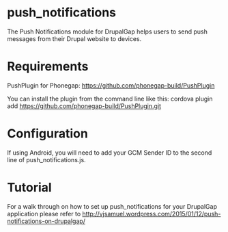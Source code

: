 push_notifications
==================

The Push Notifications module for DrupalGap helps users to send push messages from their Drupal website to devices.

Requirements
============

PushPlugin for Phonegap: https://github.com/phonegap-build/PushPlugin

You can install the plugin from the command line like this:
cordova plugin add https://github.com/phonegap-build/PushPlugin.git

Configuration
=============

If using Android, you will need to add your GCM Sender ID to the second line of push_notifications.js.

Tutorial
========

For a walk through on how to set up push_notifications for your DrupalGap application please refer to http://vjsamuel.wordpress.com/2015/01/12/push-notifications-on-drupalgap/
